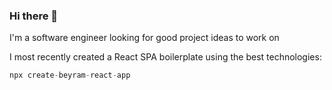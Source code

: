 
### Hi there 👋

I'm a software engineer looking for good project ideas to work on

I most recently created a React SPA boilerplate using the best technologies:

```js
npx create-beyram-react-app
```
